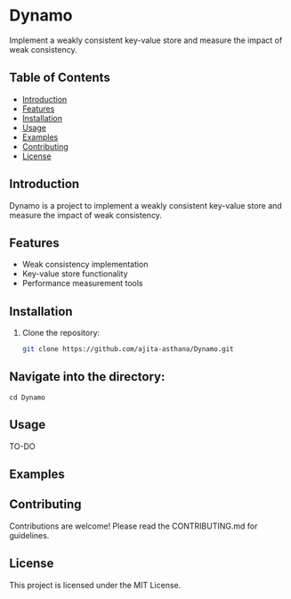 # Dynamo

Implement a weakly consistent key-value store and measure the impact of weak consistency.

## Table of Contents
- [Introduction](#introduction)
- [Features](#features)
- [Installation](#installation)
- [Usage](#usage)
- [Examples](#examples)
- [Contributing](#contributing)
- [License](#license)

## Introduction
Dynamo is a project to implement a weakly consistent key-value store and measure the impact of weak consistency.

## Features
- Weak consistency implementation
- Key-value store functionality
- Performance measurement tools

## Installation
1. Clone the repository:
   ```bash
   git clone https://github.com/ajita-asthana/Dynamo.git

## Navigate into the directory:
```cd Dynamo```

## Usage
TO-DO

##  Examples

## Contributing
Contributions are welcome! Please read the CONTRIBUTING.md for guidelines.

## License
This project is licensed under the MIT License.



